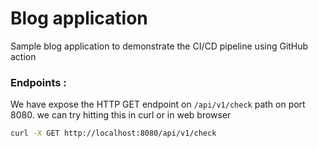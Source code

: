 # Blog application

Sample blog application to demonstrate the CI/CD pipeline using GitHub action

### Endpoints :
We have expose the HTTP GET endpoint on `/api/v1/check` path on port 8080. we can try hitting this in curl or in web browser
```bash
curl -X GET http://localhost:8080/api/v1/check
```


